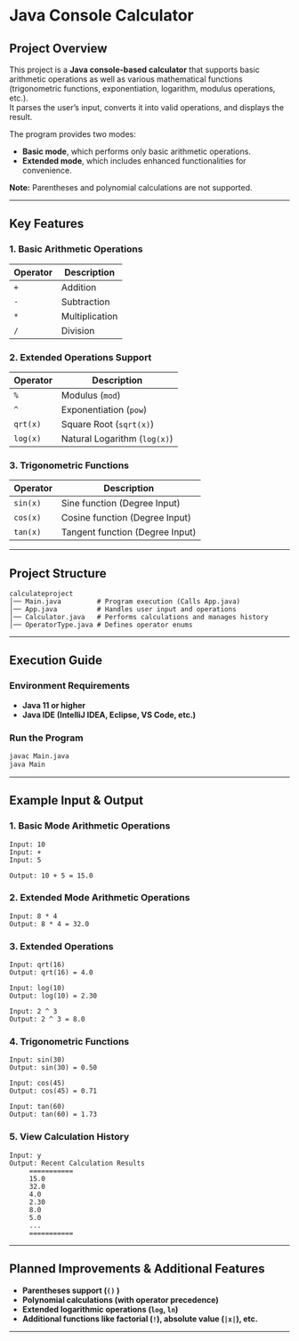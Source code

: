 # Java Console Calculator

## Project Overview

This project is a **Java console-based calculator** that supports basic arithmetic operations as well as various mathematical functions (trigonometric functions, exponentiation, logarithm, modulus operations, etc.).  
It parses the user’s input, converts it into valid operations, and displays the result.

The program provides two modes:
- **Basic mode**, which performs only basic arithmetic operations.
- **Extended mode**, which includes enhanced functionalities for convenience.

**Note:** Parentheses and polynomial calculations are not supported.

---

## Key Features

### **1. Basic Arithmetic Operations**

| Operator | Description  |
| -------- | ----------- |
| `+`      | Addition    |
| `-`      | Subtraction |
| `*`      | Multiplication |
| `/`      | Division    |

### **2. Extended Operations Support**

| Operator  | Description         |
| --------- | ------------------- |
| `%`       | Modulus (`mod`)     |
| `^`       | Exponentiation (`pow`) |
| `qrt(x)`  | Square Root (`sqrt(x)`) |
| `log(x)`  | Natural Logarithm (`log(x)`) |

### **3. Trigonometric Functions**

| Operator  | Description            |
| --------- | ---------------------- |
| `sin(x)`  | Sine function (Degree Input) |
| `cos(x)`  | Cosine function (Degree Input) |
| `tan(x)`  | Tangent function (Degree Input) |

---

## Project Structure

```
calculateproject
│── Main.java         # Program execution (Calls App.java)
│── App.java          # Handles user input and operations
│── Calculator.java   # Performs calculations and manages history
│── OperatorType.java # Defines operator enums
```

---

## Execution Guide

### **Environment Requirements**

- **Java 11 or higher**
- **Java IDE (IntelliJ IDEA, Eclipse, VS Code, etc.)**

### **Run the Program**

```sh
javac Main.java
java Main
```

---

## Example Input & Output

### **1. Basic Mode Arithmetic Operations**

```
Input: 10
Input: +
Input: 5

Output: 10 + 5 = 15.0
```

### **2. Extended Mode Arithmetic Operations**

```
Input: 8 * 4
Output: 8 * 4 = 32.0
```

### **3. Extended Operations**

```
Input: qrt(16)
Output: qrt(16) = 4.0
```

```
Input: log(10)
Output: log(10) = 2.30
```

```
Input: 2 ^ 3
Output: 2 ^ 3 = 8.0
```

### **4. Trigonometric Functions**

```
Input: sin(30)
Output: sin(30) = 0.50
```

```
Input: cos(45)
Output: cos(45) = 0.71
```

```
Input: tan(60)
Output: tan(60) = 1.73
```

### **5. View Calculation History**

```
Input: y
Output: Recent Calculation Results
	 ===========  
     15.0  
     32.0  
     4.0  
     2.30  
     8.0  
     5.0  
     ...  
     ===========  
```

---

## Planned Improvements & Additional Features

- **Parentheses support (`()` )**
- **Polynomial calculations (with operator precedence)**
- **Extended logarithmic operations (`log`, `ln`)**
- **Additional functions like factorial (`!`), absolute value (`|x|`), etc.**

---

